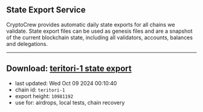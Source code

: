 ## State Export Service
CryptoCrew provides automatic daily state exports for all chains we validate. State export files can be used as genesis files and are a snapshot of the current blockchain state, including all validators, accounts, balances and delegations.

---
**Download: [teritori-1 state export](https://dl-eu2.ccvalidators.com/SERVICE/teritori/teritori-1_export_10981192.json)**
---

- last updated: Wed Oct 09 2024 00:10:40
- chain id: `teritori-1`
- export height: `10981192`
- use for: airdrops, local tests, chain recovery
